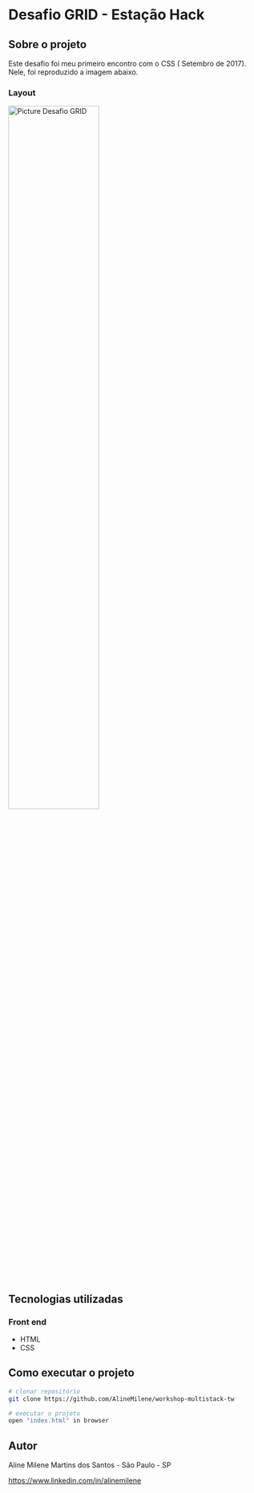 # Desafio GRID - Estação Hack

## Sobre o projeto

Este desafio foi meu primeiro encontro com o CSS ( Setembro de 2017). Nele, foi reproduzido a imagem abaixo.

### Layout
<img height="60%" width="60%" src=https://user-images.githubusercontent.com/54823221/122154148-b1b84280-ce3a-11eb-96c0-e497e012c015.png alt="Picture Desafio GRID">


## Tecnologias utilizadas

### Front end
- HTML 
- CSS 

## Como executar o projeto

```bash
# clonar repositório
git clone https://github.com/AlineMilene/workshop-multistack-tw

# executar o projeto
open "index.html" in browser
```

## Autor

Aline Milene Martins dos Santos - São Paulo - SP

https://www.linkedin.com/in/alinemilene
